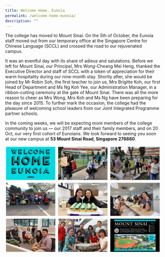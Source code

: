```yaml
---
title: Welcome Home, Eunoia
permalink: /welcome-home-eunoia/
description: ""
---
```


The college has moved to Mount Sinai. On the 5th of October, the Eunoia staff moved out from our temporary office at the Singapore Centre for Chinese Language (SCCL) and crossed the road to our rejuvenated campus.

It was an eventful day with its share of adieus and salutations. Before we left for Mount Sinai, our Principal, Mrs Wong-Cheang Mei Heng, thanked the Executive Director and staff of SCCL with a token of appreciation for their warm hospitality during our nine-month stay. Shortly after, she would be joined by Mr Robin Soh, the first teacher to join us, Mrs Brigitte Koh, our first Head of Department and Ms Ng Koh Yee, our Administration Manager, in a ribbon-cutting ceremony at the gate of Mount Sinai. There was all the more reason to cheer as Mrs Wong, Mrs Koh and Ms Ng have been preparing for the day since 2015. To further mark the occasion, the college had the pleasure of welcoming school leaders from our Joint Integrated Programme partner schools.

In the coming weeks, we will be expecting more members of the college community to join us — our 2017 staff and their family members, and on 20 Oct, our very first cohort of Eunoians. We look forward to seeing you soon at our new campus at **53 Mount Sinai Road, Singapore 276880**.

![](/images/welcomehome.png)